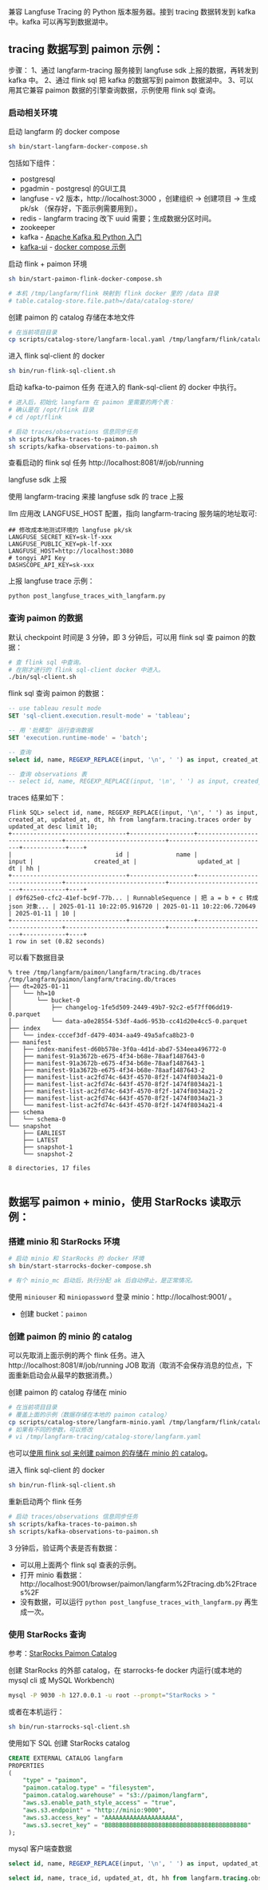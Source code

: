 兼容 Langfuse Tracing 的 Python 版本服务器。接到 tracing 数据转发到 kafka 中。kafka 可以再写到数据湖中。

## tracing 数据写到 paimon 示例：

步骤：
1、通过 langfarm-tracing 服务接到 langfuse sdk 上报的数据，再转发到 kafka 中。
2、通过 flink sql 把 kafka 的数据写到 paimon 数据湖中。
3、可以用其它兼容 paimon 数据的引擎查询数据，示例使用 flink sql 查询。

### 启动相关环境

启动 langfarm 的 docker compose
```bash
sh bin/start-langfarm-docker-compose.sh
```

包括如下组件：
* postgresql
* pgadmin - postgresql 的GUI工具
* langfuse - v2 版本，http://localhost:3000 ，创建组织 -> 创建项目 -> 生成 pk/sk （保存好，下面示例需要用到）。
* redis - langfarm tracing 改下 uuid 需要；生成数据分区时间。
* zookeeper
* kafka - [Apache Kafka 和 Python 入门](https://developer.confluent.io/get-started/python/)
* [kafka-ui](https://github.com/provectus/kafka-ui) - [docker compose 示例](https://docs.kafka-ui.provectus.io/configuration/compose-examples)


启动 flink + paimon 环境

```bash
sh bin/start-paimon-flink-docker-compose.sh

# 本机 /tmp/langfarm/flink 映射到 flink docker 里的 /data 目录
# table.catalog-store.file.path=/data/catalog-store/
```

创建 paimon 的 catalog 存储在本地文件
```bash
# 在当前项目目录
cp scripts/catalog-store/langfarm-local.yaml /tmp/langfarm/flink/catalog-store/langfarm.yaml 
```

进入 flink sql-client 的 docker
```bash
sh bin/run-flink-sql-client.sh
```

启动 kafka-to-paimon 任务
在进入的 flank-sql-client 的 docker 中执行。
```bash
# 进入后，初始化 langfarm 在 paimon 里需要的两个表：
# 确认是在 /opt/flink 目录
# cd /opt/flink

# 启动 traces/observations 信息同步任务
sh scripts/kafka-traces-to-paimon.sh
sh scripts/kafka-observations-to-paimon.sh
```

查看启动的 flink sql 任务 http://localhost:8081/#/job/running


langfuse sdk 上报

使用 langfarm-tracing 来接 langfuse sdk 的 trace 上报

llm 应用改 LANGFUSE_HOST 配置，指向 langfarm-tracing 服务端的地址取可:
```dotenv
## 修改成本地测试环境的 langfuse pk/sk
LANGFUSE_SECRET_KEY=sk-lf-xxx
LANGFUSE_PUBLIC_KEY=pk-lf-xxx
LANGFUSE_HOST=http://localhost:3080
# tongyi API Key
DASHSCOPE_API_KEY=sk-xxx
```

上报 langfuse trace 示例：
```bash
python post_langfuse_traces_with_langfarm.py
```

### 查询 paimon 的数据

默认 checkpoint 时间是 3 分钟，即 3 分钟后，可以用 flink sql 查 paimon 的数据：
```bash
# 查 flink sql 中查询。
# 在刚才进行的 flink sql-client docker 中进入。
./bin/sql-client.sh
```

flink sql 查询 paimon 的数据：
```sql
-- use tableau result mode
SET 'sql-client.execution.result-mode' = 'tableau';

-- 用 '批模型' 运行查询数据
SET 'execution.runtime-mode' = 'batch';

-- 查询
select id, name, REGEXP_REPLACE(input, '\n', ' ') as input, created_at, updated_at, dt, hh from langfarm.tracing.traces order by updated_at desc limit 10;

-- 查询 observations 表
-- select id, name, REGEXP_REPLACE(input, '\n', ' ') as input, created_at, updated_at, dt, hh from langfarm.tracing.observations order by updated_at desc limit 10;
```

traces 结果如下：
```console
Flink SQL> select id, name, REGEXP_REPLACE(input, '\n', ' ') as input, created_at, updated_at, dt, hh from langfarm.tracing.traces order by updated_at desc limit 10;
+--------------------------------+------------------+--------------------------------+----------------------------+----------------------------+------------+----+
|                             id |             name |                          input |                 created_at |                 updated_at |         dt | hh |
+--------------------------------+------------------+--------------------------------+----------------------------+----------------------------+------------+----+
| d9f625e0-cfc2-41ef-bc9f-77b... | RunnableSequence | 把 a = b + c 转成 json 对象... | 2025-01-11 10:22:05.916720 | 2025-01-11 10:22:06.720649 | 2025-01-11 | 10 |
+--------------------------------+------------------+--------------------------------+----------------------------+----------------------------+------------+----+
1 row in set (0.82 seconds)
```

可以看下数据目录
```console
% tree /tmp/langfarm/paimon/langfarm/tracing.db/traces
/tmp/langfarm/paimon/langfarm/tracing.db/traces
├── dt=2025-01-11
│   └── hh=10
│       └── bucket-0
│           ├── changelog-1fe5d509-2449-49b7-92c2-e5f7ff06dd19-0.parquet
│           └── data-a0e28554-53df-4ad6-953b-cc41d20e4cc5-0.parquet
├── index
│   └── index-cccef3df-d479-4034-aa49-49a5afca8b23-0
├── manifest
│   ├── index-manifest-d60b578e-3f0a-4d1d-abd7-534eea496772-0
│   ├── manifest-91a3672b-e675-4f34-b68e-78aaf1487643-0
│   ├── manifest-91a3672b-e675-4f34-b68e-78aaf1487643-1
│   ├── manifest-91a3672b-e675-4f34-b68e-78aaf1487643-2
│   ├── manifest-list-ac2fd74c-643f-4570-8f2f-1474f8034a21-0
│   ├── manifest-list-ac2fd74c-643f-4570-8f2f-1474f8034a21-1
│   ├── manifest-list-ac2fd74c-643f-4570-8f2f-1474f8034a21-2
│   ├── manifest-list-ac2fd74c-643f-4570-8f2f-1474f8034a21-3
│   └── manifest-list-ac2fd74c-643f-4570-8f2f-1474f8034a21-4
├── schema
│   └── schema-0
└── snapshot
    ├── EARLIEST
    ├── LATEST
    ├── snapshot-1
    └── snapshot-2

8 directories, 17 files


```

## 数据写 paimon + minio，使用 StarRocks 读取示例：

### 搭建 minio 和 StarRocks 环境

```bash
# 启动 minio 和 StarRocks 的 docker 环境
sh bin/start-starrocks-docker-compose.sh

# 有个 minio_mc 启动后，执行分配 ak 后自动停止，是正常情况。 
```

使用 ```miniouser``` 和 ```miniopassword``` 登录 minio：http://localhost:9001/ 。
* 创建 bucket：```paimon```

### 创建 paimon 的 minio 的 catalog

可以先取消上面示例的两个 flink 任务。进入 http://localhost:8081/#/job/running JOB 取消（取消不会保存消息的位点，下面重新启动会从最早的数据消费。）

创建 paimon 的 catalog 存储在 minio
```bash
# 在当前项目目录
# 覆盖上面的示例（数据存储在本地的 paimon catalog）
cp scripts/catalog-store/langfarm-minio.yaml /tmp/langfarm/flink/catalog-store/langfarm.yaml 
# 如果有不同的参数，可以修改
# vi /tmp/langfarm-tracing/catalog-store/langfarm.yaml
```

也可以[使用 flink sql 来创建 paimon 的存储在 minio 的 catalog](docs/create-catalog.md)。

进入 flink sql-client 的 docker
```bash
sh bin/run-flink-sql-client.sh
```

重新启动两个 flink 任务
```bash
# 启动 traces/observations 信息同步任务
sh scripts/kafka-traces-to-paimon.sh
sh scripts/kafka-observations-to-paimon.sh
```

3 分钟后，验证两个表是否有数据：
* 可以用上面两个 flink sql 查表的示例。
* 打开 minio 看数据：http://localhost:9001/browser/paimon/langfarm%2Ftracing.db%2Ftraces%2F
* 没有数据，可以运行 ```python post_langfuse_traces_with_langfarm.py``` 再生成一次。

### 使用 StarRocks 查询

参考：[StarRocks Paimon Catalog](https://docs.starrocks.io/zh/docs/data_source/catalog/paimon_catalog/#%E5%85%BC%E5%AE%B9-s3-%E5%8D%8F%E8%AE%AE%E7%9A%84%E5%AF%B9%E8%B1%A1%E5%AD%98%E5%82%A8-1)

创建 StarRocks 的外部 catalog，在 starrocks-fe docker 内运行(或本地的 mysql cli 或 MySQL Workbench)
```bash
mysql -P 9030 -h 127.0.0.1 -u root --prompt="StarRocks > "
```

或者在本机运行：
```bash
sh bin/run-starrocks-sql-client.sh
```

使用如下 SQL 创建 StarRocks catalog
```sql
CREATE EXTERNAL CATALOG langfarm
PROPERTIES
(
    "type" = "paimon",
    "paimon.catalog.type" = "filesystem",
    "paimon.catalog.warehouse" = "s3://paimon/langfarm",
    "aws.s3.enable_path_style_access" = "true",
    "aws.s3.endpoint" = "http://minio:9000",
    "aws.s3.access_key" = "AAAAAAAAAAAAAAAAAAAA",
    "aws.s3.secret_key" = "BBBBBBBBBBBBBBBBBBBBBBBBBBBBBBBBBBBBBBBB"
);
```

mysql 客户端查数据
```sql
select id, name, REGEXP_REPLACE(input, '\n', ' ') as input, updated_at, dt, hh from langfarm.tracing.traces order by updated_at desc limit 0, 10;

select id, name, trace_id, updated_at, dt, hh from langfarm.tracing.observations order by updated_at desc limit 0, 10;
```
